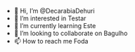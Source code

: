 - 👋 Hi, I’m @DecarabiaDehuri
- 👀 I’m interested in Testar
- 🌱 I’m currently learning Este
- 💞️ I’m looking to collaborate on Bagulho
- 📫 How to reach me Foda

<!---
DecarabiaDehuri/DecarabiaDehuri is a ✨ special ✨ repository because its `README.md` (this file) appears on your GitHub profile.
You can click the Preview link to take a look at your changes.
--->
